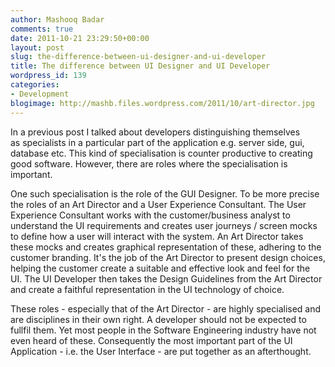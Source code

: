 ```yaml
---
author: Mashooq Badar
comments: true
date: 2011-10-21 23:29:50+00:00
layout: post
slug: the-difference-between-ui-designer-and-ui-developer
title: The difference between UI Designer and UI Developer
wordpress_id: 139
categories:
- Development
blogimage: http://mashb.files.wordpress.com/2011/10/art-director.jpg
---
```


In a previous post I talked about developers distinguishing themselves as specialists in a particular part of the application e.g. server side, gui, database etc. This kind of specialisation is counter productive to creating good software. However, there are roles where the specialisation is important.

One such specialisation is the role of the GUI Designer. To be more precise the roles of an Art Director and a User Experience Consultant. The User Experience Consultant works with the customer/business analyst to understand the UI requirements and creates user journeys / screen mocks to define how a user will interact with the system. An Art Director takes these mocks and creates graphical representation of these, adhering to the customer branding. It's the job of the Art Director to present design choices, helping the customer create a suitable and effective look and feel for the UI. The UI Developer then takes the Design Guidelines from the Art Director and create a faithful representation in the UI technology of choice.

These roles - especially that of the Art Director - are highly specialised and are disciplines in their own right. A developer should not be expected to fullfil them. Yet most people in the Software Engineering industry have not even heard of these. Consequently the most important part of the UI Application - i.e. the User Interface - are put together as an afterthought.
